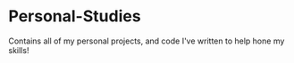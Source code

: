 # Personal-Studies
Contains all of my personal projects, and code I've written to help hone my skills!
